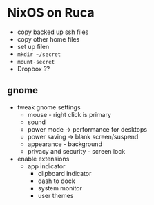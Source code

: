 # NixOS on Ruca

- copy backed up ssh files
- copy other home files
- set up filen
- `mkdir ~/secret`
- `mount-secret`
- Dropbox ??

## gnome
- tweak gnome settings
  - mouse - right click is primary
  - sound
  - power mode -> performance for desktops
  - power saving -> blank screen/suspend
  - appearance - background
  - privacy and security - screen lock
- enable extensions
  - app indicator
	- clipboard indicator
	- dash to dock
	- system monitor
	- user themes
